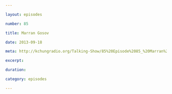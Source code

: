 ```yaml
---

layout: episodes

number: 85

title: Marran Gosov

date: 2013-09-18

meta: http://kchungradio.org/Talking-Show/85%20Episode%2085_%20Marran%20Gosov.mp3

excerpt: 

duration: 

category: episodes

---
```


